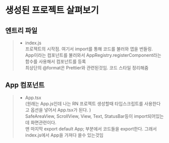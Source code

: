 # 생성된 프로젝트 살펴보기

## 엔트리 파일
> - index.js   
> 프로젝트의 시작점. 여기서 import를 통해 코드를 불러와 앱을 번들링.       
> App이라는 컴포넌트를 불러와서 AppRegistry.registerComponent라는 함수를 사용해서 컴포넌트를 등록   
> 최상단의 @format은 Prettier와 관련된것임. 코드 스타일 정리해줌   


## App 컴포넌트
> - App.tsx    
> (원래는 App.js인데 나는 RN 프로젝트 생성할때 타입스크립트를 사용한다고 옵션을 넣어서 App.tsx가 된다. )    
> SafeAreaView, ScrollView, View, Text, StatusBar등이 import되어있는데 화면관련이다.   
> 맨 마지막 export default App; 부분에서 코드들을 export한다. 그래서 index.js에서 App을 가져다 쓸수 있는것임
